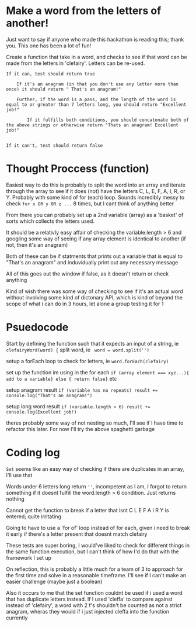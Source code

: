 # Make a word from the letters of another!

Just want to say if anyone who made this hackathon is reading this; thank you. This one has been a lot of fun!

Create a function that take in a word, and checks to see if that word can be made from the letters in 'clefairy'. Letters can be re-used.

    If it can, test should return true

        If it's an anagram (in that you don't use any letter more than once) it should return " That's an anagram!"

        Further, if the word is a pass, and the length of the word is equal to or greater than 7 letters long, you should return "Excellent job!"

            If it fulfills both conditions, you should concatonate both of the above strings or otherwise return "Thats an anagram! Excellent job!"


    If it can't, test should return false

# Thought Proccess (function)

Easiest way to do this is probably to split the word into an array and iterate through the array to see if it does (not) have the letters C, L, E, F, A, I, R, or Y. Probably with some kind of for (each) loop. Sounds incredibly messy to check `for x OR y OR z ...` 8 times, but I cant think of anything better

From there you can probably set up a 2nd variable (array) as a 'basket' of sorts which collects the letters used.

It should be a relativly easy affair of checking the variable.length > 6 and googling some way of seeing if any array element is identical to another (if not, then it's an anagram)

 Both of these can be if statments that prints out a variable that is equal to "That's an anagram" and induvidually print out any necessary message

 All of this goes out the window if false, as it doesn't return or check anything

 Kind of wish there was some way of checking to see if it's an actual word without involving some kind of dictonary API, which is kind of beyond the scope of what i can do in 3 hours, let alone a group testing it for 1

 # Psuedocode

Start by defining the function such that it expects an input of a string, ie `clefairyWord(word) {`
split word, ie ` word = word.split('')`

setup a forEach loop to check for letters, ie `word.forEach(clefairy)`

set up the function im using in the for each `if (array element === xyz...){ add to a variable} else { return false}` etc

setup anagram result `if (variable has no repeats) result += console.log("That's an anagram!")`

setup long word result `if (variable.length > 6) result += console.log(Excellent job!)`

theres probably some way of not nesting so much, I'll see if I have time to refactor this later. For now I'll try the above spaghetti garbage 

# Coding log 

`Set` seems like an easy way of checking if there are duplicates in an array, I'll use that

Words under 6 letters long return `''`, incompetent as I am, I forgot to return something if it doesnt fulfill the
word.length > 6 condition. Just returns nothing

Cannot get the function to break if a letter that isnt C L E F A I R Y is entered; quite irritating

Going to have to use a 'for of' loop instead of for each, given i need to break it early if there's a letter present that doesnt match clefairy 

These tests are super boring, I would've liked to check for different things in the same function execution, but I can't think of how I'd do that with the framework I set up

On reflection, this is probably a little much for a team of 3 to approach for the first time and solve in a reasonable timeframe. I'll see if I can't make an easier challenge (maybe just a boolean)

Also it occurs to me that the set function couldnt be used if i used a word that has duplicate letters instead.
If I used 'cleffa' to compare against instead of 'clefairy', a word with 2 f's shouldn't be counted as not a strict anagram, wheras they would if i just injected cleffa into the function currently